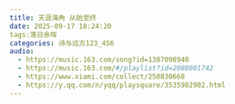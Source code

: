 ```yaml
---
title: 天涯海角 从始至终
date: 2025-09-17 18:24:20
tags:落日余晖
categories: 诗与远方123_456
audio:  
  - https://music.163.com/song?id=1387098940
  - https://music.163.com/#/playlist?id=2088001742
  - https://www.xiami.com/collect/250830668
  - https://y.qq.com/n/yqq/playsquare/3535982902.html
---
```

